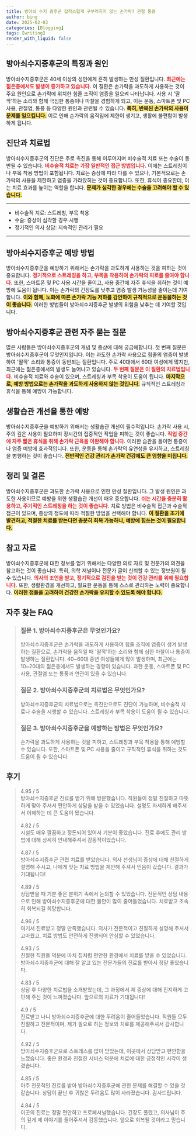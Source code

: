 ```yaml
---
title: 방아쇠 수지 증후군 갑작스럽게 구부러지지 않는 손가락? 관절 통증
author: bing
date: 2025-02-03
categories: [Blogging]
tags: [writing]
render_with_liquid: false
---
```



<h2 id='방아쇠수지증후군_특징과_원인'>방아쇠수지증후군의 특징과 원인</h2>

<p>방아쇠수지증후군은 40세 이상의 성인에게 흔히 발생하는 만성 질환입니다. <b><span style="color: #ee2323;">최근에는 젊은층에서도 발생이 증가하고 있습니다.</span></b> 이 질환은 손가락을 과도하게 사용하는 것이 주요 원인으로 손가락에 위치한 힘줄 조직이 염증을 일으켜 나타납니다. 사용 시 '딸깍'하는 소리와 함께 극심한 통증이나 마찰을 경험하게 되고, 이는 운동, 스마트폰 및 PC 사용, 관절염, 통풍 등 다양한 원인과 관련될 수 있습니다. <b><span style="background-color: #ffe066;">특히, 반복된 손가락의 사용이 문제를 일으킵니다.</span></b> 이로 인해 손가락의 움직임에 제한이 생기고, 생활에 불편함이 발생하게 됩니다.</p>

<h2 id='진단과_치료법'>진단과 치료법</h2>

<p>방아쇠수지증후군의 진단은 주로 촉진을 통해 이루어지며 비수술적 치료 또는 수술이 동반될 수 있습니다. <b><span style="color: #ee2323;">비수술적 치료는 가장 일반적인 접근 방법입니다.</span></b> 이에는 스트레칭이나 부목 착용 방법이 포함됩니다. 치료는 증상에 따라 다를 수 있으나, 기본적으로는 손가락의 사용을 제한하고 염증을 가라앉히는 것이 중요합니다. 또한, 휴식이 중요한데, 이는 치료 효과를 높이는 역할을 합니다. <b><span style="background-color: #ffe066;">문제가 심각한 경우에는 수술을 고려해야 할 수 있습니다.</span></b></p>

<hr />

<ul>
    <li>비수술적 치료: 스트레칭, 부목 착용</li>
    <li>수술: 증상이 심각할 경우 시행</li>
    <li>정기적인 의사 상담: 지속적인 관리가 필요</li>
</ul>

<hr />

<h2 id='예방법'>방아쇠수지증후군 예방 방법</h2>

<p>방아쇠수지증후군을 예방하기 위해서는 손가락을 과도하게 사용하는 것을 피하는 것이 중요합니다. <b><span style="color: #ee2323;">정기적으로 스트레칭을 하고, 부목을 착용하여 손가락의 피로를 줄여야 합니다.</span></b> 또한, 스마트폰 및 PC 사용 시간을 줄이고, 사용 중간에 자주 휴식을 취하는 것이 예방에 도움이 됩니다. 이는 손가락의 긴장도를 낮추고 염증 발생 가능성을 줄이는데 기여합니다. <b><span style="background-color: #ffe066;">이와 함께, 노화에 따른 손가락 기능 저하를 감안하여 규칙적으로 운동을하는 것이 좋습니다.</span></b> 이러한 방법들이 방아쇠수지증후군 발생의 위험을 낮추는 데 기여할 것입니다.</p>

<h2 id='자주_묻는_질문'>방아쇠수지증후군 관련 자주 묻는 질문</h2>

<p>많은 사람들은 방아쇠수지증후군의 개념 및 증상에 대해 궁금해합니다. 첫 번째 질문은 방아쇠수지증후군이 무엇인지입니다. 이는 과도한 손가락 사용으로 힘줄의 염증이 발생하여 '딸깍' 소리와 통증이 동반되는 질환입니다. 주로 40대에서 60대 여성에게 많지만, 최근에는 젊은층에서의 발생도 늘어나고 있습니다. <b><span style="color: #ee2323;">두 번째 질문은 이 질환의 치료법입니다.</span></b> 비수술적 치료와 수술이 있으며, 스트레칭과 부목 착용이 도움이 됩니다. <b><span style="background-color: #ffe066;">마지막으로, 예방 방법으로는 손가락을 과도하게 사용하지 않는 것입니다.</span></b> 규칙적인 스트레칭과 휴식을 통해 예방이 가능합니다.</p>

<h2 id='생활습관_개선하기'>생활습관 개선을 통한 예방</h2>

<p>방아쇠수지증후군을 예방하기 위해서는 생활습관 개선이 필수적입니다. 손가락 사용 시, 주의 깊은 사용이 필요하며 장시간의 집중적인 작업을 피하는 것이 좋습니다. <b><span style="color: #ee2323;">작업 중간에 자주 짧은 휴식을 취해 손가락 근육을 이완해야 합니다.</span></b> 이러한 습관을 들이면 통증이나 염증 예방에 효과적입니다. 또한, 운동을 통해 손가락의 유연성을 유지하고, 스트레칭을 병행하는 것이 좋습니다. <b><span style="background-color: #ffe066;">전반적인 건강 관리가 손가락 건강에도 큰 영향을 미칩니다.</span></b></p>

<h2 id='정리_및_결론'>정리 및 결론</h2>

<p>방아쇠수지증후군은 과도한 손가락 사용으로 인한 만성 질환입니다. 그 발생 원인은 과도한 사용이므로 예방을 위한 생활습관 개선이 매우 중요합니다. <b><span style="color: #ee2323;">쉬는 시간을 충분히 활용하고, 주기적인 스트레칭을 하는 것이 좋습니다.</span></b> 치료 방법은 비수술적 접근과 수술적 접근이 있으며, 증상의 정도에 따라 적절한 방법을 선택해야 합니다. <b><span style="background-color: #ffe066;">이 질환을 조기에 발견하고, 적절한 치료를 받는다면 충분히 회복 가능하니, 예방에 힘쓰는 것이 필요합니다.</span></b></p>

<h2 id='참고_자료'>참고 자료</h2>

<p>방아쇠수지증후군에 대한 정보를 얻기 위해서는 다양한 의료 자료 및 전문가의 의견을 참고하는 것이 좋습니다. 특히, 의학 저널이나 전문가 글이 신뢰할 수 있는 정보원이 될 수 있습니다. <b><span style="color: #ee2323;">의사의 조언을 받고, 정기적으로 검진을 받는 것이 건강 관리를 위해 필요합니다.</span></b> 또한, 생활환경을 개선하고, 필요한 운동을 통해 스스로 관리하는 노력이 중요합니다. <b><span style="background-color: #ffe066;">이러한 점들을 고려하여 건강한 손가락을 유지할 수 있도록 해야 합니다.</span></b></p>


<h2 id='자주_찾는_FAQ'>자주 찾는 FAQ</h2>
<div itemscope="" itemtype="https://schema.org/FAQPage"> 
<blockquote> 
<div itemscope="" itemprop="mainEntity" itemtype="https://schema.org/Question"> 
<h3 itemprop="name">질문 1. 방아쇠수지증후군은 무엇인가요?</h3> 
<div itemscope="" itemprop="acceptedAnswer" itemtype="https://schema.org/Answer"> 
<span itemprop="text"> 
<p>방아쇠수지증후군은 손가락을 과도하게 사용하여 힘줄 조직에 염증이 생겨 발생하는 질환으로, 손가락을 움직일 때 '딸깍'하는 소리와 함께 심한 마찰이나 통증이 발생하는 질환입니다. 40~60대 중년 여성들에게 많이 발생하며, 최근에는 10~20대의 젊은층에서도 발생하는 경향이 있습니다. 과한 운동, 스마트폰 및 PC 사용, 관절염 또는 통풍과 연관이 있을 수 있습니다.</p> 
</span> 
</div> 
</div> 
<div itemscope="" itemprop="mainEntity" itemtype="https://schema.org/Question"> 
<h3 itemprop="name">질문 2. 방아쇠수지증후군의 치료법은 무엇인가요?</h3> 
<div itemscope="" itemprop="acceptedAnswer" itemtype="https://schema.org/Answer"> 
<span itemprop="text"> 
<p>방아쇠수지증후군의 치료법으로는 촉진만으로도 진단이 가능하며, 비수술적 치료나 수술을 시행할 수 있습니다. 스트레칭과 부목 착용이 도움이 될 수 있습니다.</p> 
</span> 
</div> 
</div> 
<div itemscope="" itemprop="mainEntity" itemtype="https://schema.org/Question"> 
<h3 itemprop="name">질문 3. 방아쇠수지증후군을 예방하는 방법은 무엇인가요?</h3> 
<div itemscope="" itemprop="acceptedAnswer" itemtype="https://schema.org/Answer"> 
<span itemprop="text"> 
<p>손가락을 과도하게 사용하는 것을 피하고, 스트레칭과 부목 착용을 통해 예방할 수 있습니다. 또한, 스마트폰 및 PC 사용을 줄이고 규칙적인 휴식을 취하는 것도 도움이 될 수 있습니다.</p> 
</span> 
</div> 
</div> 
</blockquote> 
</div>
<h2 id='후기'>후기</h2>
<div itemscope itemtype="https://schema.org/Product">
  <blockquote>
  <div itemprop="review" itemscope itemtype="https://schema.org/Review">
      <div itemprop="reviewRating" itemscope itemtype="https://schema.org/Rating"> <span itemprop="ratingValue">4.95</span> / <span itemprop="bestRating">5</span> </div>
      <span itemprop="reviewBody">방아쇠수지증후군 진료를 받기 위해 방문했습니다. 직원들이 정말 친절하고 따뜻하게 맞아 주셔서 편안하게 상담을 받을 수 있었습니다. 설명도 자세하게 해주셔서 이해하는 데 큰 도움이 됐습니다.</span>
  </div>
  <br>
  <div itemprop="review" itemscope itemtype="https://schema.org/Review">
      <div itemprop="reviewRating" itemscope itemtype="https://schema.org/Rating"> <span itemprop="ratingValue">4.82</span> / <span itemprop="bestRating">5</span> </div>
      <span itemprop="reviewBody">시설도 매우 깔끔하고 정돈되어 있어서 기분이 좋았습니다. 진료 후에도 관리 방법에 대해 상세히 안내해주셔서 감동적이었습니다.</span>
  </div>
  <br>
  <div itemprop="review" itemscope itemtype="https://schema.org/Review">
      <div itemprop="reviewRating" itemscope itemtype="https://schema.org/Rating"> <span itemprop="ratingValue">4.87</span> / <span itemprop="bestRating">5</span> </div>
      <span itemprop="reviewBody">방아쇠수지증후군 관련 치료를 받았습니다. 의사 선생님이 증상에 대해 친절하게 설명해 주시고, 나에게 맞는 치료 방법을 제안해 주셔서 믿음이 갔습니다. 결과가 기대됩니다!</span>
  </div>
  <br>
  <div itemprop="review" itemscope itemtype="https://schema.org/Review">
      <div itemprop="reviewRating" itemscope itemtype="https://schema.org/Rating"> <span itemprop="ratingValue">4.89</span> / <span itemprop="bestRating">5</span> </div>
      <span itemprop="reviewBody">상담받을 때 기분 좋은 분위기 속에서 논의할 수 있었습니다. 전문적인 상담 내용으로 인해 방아쇠수지증후군에 대한 불안이 많이 줄어들었습니다. 치료받고 조속히 회복되길 희망합니다.</span>
  </div>
  <br>
  <div itemprop="review" itemscope itemtype="https://schema.org/Review">
      <div itemprop="reviewRating" itemscope itemtype="https://schema.org/Rating"> <span itemprop="ratingValue">4.96</span> / <span itemprop="bestRating">5</span> </div>
      <span itemprop="reviewBody">여기서 진료받고 정말 만족했습니다. 의사가 전문적이고 친절하게 설명해 주셔서 고마웠고, 치료 방법도 안전하게 진행되어 안심할 수 있었습니다.</span>
  </div>
  <br>
  <div itemprop="review" itemscope itemtype="https://schema.org/Review">
      <div itemprop="reviewRating" itemscope itemtype="https://schema.org/Rating"> <span itemprop="ratingValue">4.93</span> / <span itemprop="bestRating">5</span> </div>
      <span itemprop="reviewBody">친절한 직원들 덕분에 마치 집처럼 편안한 환경에서 치료를 받을 수 있었습니다. 방아쇠수지증후군에 대해 잘 알고 있는 전문가들의 진료를 받아서 정말 좋았습니다.</span>
  </div>
  <br>
  <div itemprop="review" itemscope itemtype="https://schema.org/Review">
      <div itemprop="reviewRating" itemscope itemtype="https://schema.org/Rating"> <span itemprop="ratingValue">4.83</span> / <span itemprop="bestRating">5</span> </div>
      <span itemprop="reviewBody">상담 후 다양한 치료법을 소개받았는데, 그 과정에서 제 증상에 대해 진지하게 고민해 주신 것이 느껴졌습니다. 앞으로의 치료가 기대됩니다!</span>
  </div>
  <br>
  <div itemprop="review" itemscope itemtype="https://schema.org/Review">
      <div itemprop="reviewRating" itemscope itemtype="https://schema.org/Rating"> <span itemprop="ratingValue">4.9</span> / <span itemprop="bestRating">5</span> </div>
      <span itemprop="reviewBody">진료받고 나니 방아쇠수지증후군에 대한 두려움이 줄어들었습니다. 직원들 모두 친절하고 전문적이며, 제가 필요로 하는 정보와 치료를 제공해주셔서 감사합니다.</span>
  </div>
  <br>
  <div itemprop="review" itemscope itemtype="https://schema.org/Review">
      <div itemprop="reviewRating" itemscope itemtype="https://schema.org/Rating"> <span itemprop="ratingValue">4.92</span> / <span itemprop="bestRating">5</span> </div>
      <span itemprop="reviewBody">방아쇠수지증후군으로 스트레스를 많이 받았는데, 이곳에서 상담받고 편안함을 느꼈습니다. 좋은 환경과 친절한 서비스 덕분에 치료에 대한 긍정적인 시각이 생겼습니다.</span>
  </div>
  <br>
  <div itemprop="review" itemscope itemtype="https://schema.org/Review">
      <div itemprop="reviewRating" itemscope itemtype="https://schema.org/Rating"> <span itemprop="ratingValue">4.85</span> / <span itemprop="bestRating">5</span> </div>
      <span itemprop="reviewBody">아주 전문적인 진료를 받아 방아쇠수지증후군에 관한 문제를 해결할 수 있을 것 같습니다. 상담이 끝난 후 귀찮은 두려움도 많이 사라졌습니다. 감사드립니다.</span>
  </div>
  <br>
  <div itemprop="review" itemscope itemtype="https://schema.org/Review">
      <div itemprop="reviewRating" itemscope itemtype="https://schema.org/Rating"> <span itemprop="ratingValue">4.84</span> / <span itemprop="bestRating">5</span> </div>
      <span itemprop="reviewBody">이곳의 진료는 정말 편안하고 프로페셔널했습니다. 긴장도 풀렸고, 의사님이 주의 깊게 제 이야기를 들어주셔서 감동했습니다. 앞으로 회복될 것이라고 믿습니다.</span>
  </div>
  </blockquote>
</div>
